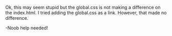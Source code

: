 Ok, this may seem stupid but the global.css is not making a difference on the index.html.
I tried adding the global.css as a link. However, that made no difference.

-Noob help needed!
